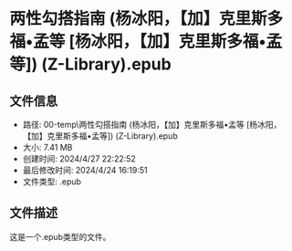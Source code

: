 ﻿# 两性勾搭指南 (杨冰阳，【加】克里斯多福•孟等 [杨冰阳，【加】克里斯多福•孟等]) (Z-Library).epub

## 文件信息
- 路径: 00-temp\两性勾搭指南 (杨冰阳，【加】克里斯多福•孟等 [杨冰阳，【加】克里斯多福•孟等]) (Z-Library).epub
- 大小: 7.41 MB
- 创建时间: 2024/4/27 22:22:52
- 最后修改时间: 2024/4/24 16:19:51
- 文件类型: .epub

## 文件描述
这是一个.epub类型的文件。

